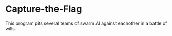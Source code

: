Capture-the-Flag
================

This program pits several teams of swarm AI against eachother in a battle of wills.
